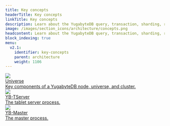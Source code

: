 ```yaml
---
title: Key concepts
headerTitle: Key concepts
linkTitle: Key concepts
description: Learn about the YugabyteDB query, transaction, sharding, replication, and persistence layers.
image: /images/section_icons/architecture/concepts.png
headcontent: Learn about the YugabyteDB query, transaction, sharding, replication, and persistence layers.
block_indexing: true
menu:
  v2.1:
    identifier: key-concepts
    parent: architecture
    weight: 1106
---
```


<div class="row">

  <div class="col-12 col-md-6 col-lg-12 col-xl-6">
    <a class="section-link icon-offset" href="universe/">
      <div class="head">
        <img class="icon" src="/images/section_icons/architecture/concepts/universe.png" aria-hidden="true" />
        <div class="title">Universe</div>
      </div>
      <div class="body">
        Key components of a YugabyteDB node, universe, and cluster.
      </div>
    </a>
  </div>

  <div class="col-12 col-md-6 col-lg-12 col-xl-6">
    <a class="section-link icon-offset" href="yb-tserver/">
      <div class="head">
        <img class="icon" src="/images/section_icons/reference/configuration/yb-tserver.png" aria-hidden="true" />
        <div class="title">YB-TServer</div>
      </div>
      <div class="body">
        The tablet server process.
      </div>
    </a>
  </div>

  <div class="col-12 col-md-6 col-lg-12 col-xl-6">
    <a class="section-link icon-offset" href="yb-master/">
      <div class="head">
        <img class="icon" src="/images/section_icons/reference/configuration/yb-master.png" aria-hidden="true" />
        <div class="title">YB-Master</div>
      </div>
      <div class="body">
        The master process.
      </div>
    </a>
  </div>

</div>  
